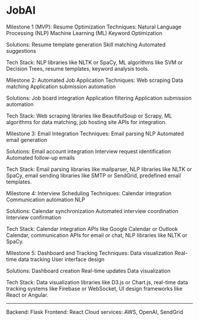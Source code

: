 # JobAI


Milestone 1 (MVP): Resume Optimization
Techniques:
Natural Language Processing (NLP)
Machine Learning (ML)
Keyword Optimization



Solutions:
Resume template generation
Skill matching
Automated suggestions



Tech Stack: NLP libraries like NLTK or SpaCy, ML algorithms like SVM or Decision Trees, resume templates, keyword analysis tools.



Milestone 2: Automated Job Application
Techniques:
Web scraping
Data matching
Application submission automation



Solutions:
Job board integration
Application filtering
Application submission automation



Tech Stack: Web scraping libraries like BeautifulSoup or Scrapy, ML algorithms for data matching, job hosting site APIs for integration.



Milestone 3: Email Integration
Techniques:
Email parsing
NLP
Automated email generation



Solutions:
Email account integration
Interview request identification
Automated follow-up emails



Tech Stack: Email parsing libraries like mailparser, NLP libraries like NLTK or SpaCy, email sending libraries like SMTP or SendGrid, predefined email templates.



Milestone 4: Interview Scheduling
Techniques:
Calendar integration
Communication automation
NLP



Solutions:
Calendar synchronization
Automated interview coordination
Interview confirmation



Tech Stack: Calendar integration APIs like Google Calendar or Outlook Calendar, communication APIs for email or chat, NLP libraries like NLTK or SpaCy.



Milestone 5: Dashboard and Tracking
Techniques:
Data visualization
Real-time data tracking
User interface design



Solutions:
Dashboard creation
Real-time updates
Data visualization



Tech Stack: Data visualization libraries like D3.js or Chart.js, real-time data tracking systems like Firebase or WebSocket, UI design frameworks like React or Angular.



_______________________________________________
Backend: Flask
Frontend: React
Cloud services: AWS, OpenAI, SendGrid
